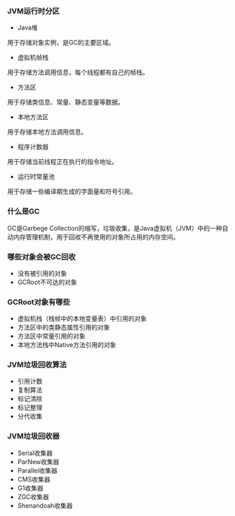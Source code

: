 ### JVM运行时分区
* Java堆

用于存储对象实例，是GC的主要区域。
* 虚拟机帧栈

用于存储方法调用信息，每个线程都有自己的帧栈。
* 方法区

用于存储类信息、常量、静态变量等数据。
* 本地方法区

用于存储本地方法调用信息。
* 程序计数器

用于存储当前线程正在执行的指令地址。
* 运行时常量池

用于存储一些编译期生成的字面量和符号引用。


### 什么是GC

GC是Garbege Collection的缩写，垃圾收集，是Java虚拟机（JVM）中的一种自动内存管理机制，用于回收不再使用的对象所占用的内存空间。

### 哪些对象会被GC回收

* 没有被引用的对象 
* GCRoot不可达的对象

### GCRoot对象有哪些

* 虚拟机栈（栈帧中的本地变量表）中引用的对象
* 方法区中的类静态属性引用的对象
* 方法区中常量引用的对象
* 本地方法栈中Native方法引用的对象


### JVM垃圾回收算法
* 引用计数
* 复制算法
* 标记清除
* 标记整理
* 分代收集

### JVM垃圾回收器
* Serial收集器
* ParNew收集器
* Parallel收集器
* CMS收集器
* G1收集器
* ZGC收集器
* Shenandoah收集器

